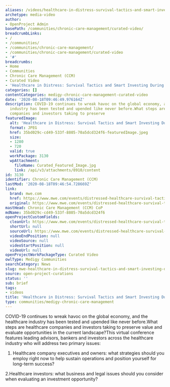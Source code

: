 ```yaml
---
aliases: /videos/healthcare-in-distress-survival-tactics-and-smart-investing-during-covid-19
archetype: media-video
author:
- OpenProject Admin
basePath: /communities/chronic-care-management/curated-video/
breadcrumbLinks:
- /
- /communities/
- /communities/chronic-care-management/
- /communities/chronic-care-management/curated-video
- '#'
breadcrumbs:
- Home
- Communities
- Chronic Care Management (CCM)
- Curated Video
- 'Healthcare in Distress: Survival Tactics and Smart Investing During COVID-19'
categories: []
contentCategories: medigy-chronic-care-management-curated-video
date: '2020-08-18T09:46:49.976164Z'
description: COVID-19 continues to wreak havoc on the global economy, and the healthcare
  industry has been tested and upended like never before.What steps are healthcare
  companies and investors taking to preserve
featuredImage:
  alt: 'Healthcare in Distress: Survival Tactics and Smart Investing During COVID-19'
  format: JPEG
  href: 35bd029c-cd49-533f-8805-70a5dcd324f6-featuredImage.jpeg
  size:
  - 1280
  - 720
  valid: true
  workPackage: 3130
  wpAttachment:
    fileName: Curated_Featured_Image.jpg
    link: /api/v3/attachments/8910/content
id: 3130
identifier: Chronic Care Management (CCM)
lastMod: '2020-08-18T09:46:54.728669Z'
link:
  brand: mwe.com
  href: https://www.mwe.com/events/distressed-healthcare-survival-tactics-and-smart-investing-during-covid-19/
  original: https://www.mwe.com/events/distressed-healthcare-survival-tactics-and-smart-investing-during-covid-19/
mastHead: Chronic Care Management (CCM) CoP
mdName: 35bd029c-cd49-533f-8805-70a5dcd324f6
openProjectCustomFields:
  cleanUrl: https://www.mwe.com/events/distressed-healthcare-survival-tactics-and-smart-investing-during-covid-19/
  shortUrl: null
  sourceUrl: https://www.mwe.com/events/distressed-healthcare-survival-tactics-and-smart-investing-during-covid-19/
  videoEndPosition: null
  videoSource: null
  videoStartPosition: null
  videoUrl: null
openProjectWorkPackageType: Curated Video
owlType: Medigy Communities
searchCategory: News
slug: mwe-healthcare-in-distress-survival-tactics-and-smart-investing-during-covid-19
source: open-project-curations
status: ''
sub: brief
tags:
- videos
title: 'Healthcare in Distress: Survival Tactics and Smart Investing During COVID-19'
type: communities/medigy-chronic-care-management
---
```


COVID-19 continues to wreak havoc on the global economy, and the healthcare industry has been tested and upended like never before.What steps are healthcare companies and investors taking to preserve value and evaluate opportunities in the current landscape?This virtual conference features leading advisors, bankers and investors across the healthcare industry who will address two primary issues:

1. Healthcare company executives and owners: what strategies should you employ right now to help sustain operations and position yourself for long-term success?

2.Healthcare investors: what business and legal issues should you consider when evaluating an investment opportunity?